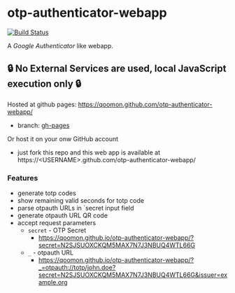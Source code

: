 # otp-authenticator-webapp
[![Build Status](https://travis-ci.org/qoomon/otp-authenticator-webapp.svg?branch=master)](https://travis-ci.org/qoomon/otp-authenticator-webapp)

A *Google Authenticator* like webapp.

## 🔒 No External Services are used, local JavaScript execution only 🔒

Hosted at github pages: https://qoomon.github.com/otp-authenticator-webapp/
* branch: [gh-pages](https://github.com/qoomon/otp-authenticator-webapp/tree/gh-pages)

Or host it on your onw GitHub account 
* just fork this repo and this web app is available at https://\<USERNAME>.github.com/otp-authenticator-webapp/


### Features
* generate totp codes
* show remaining valid seconds for totp code
* parse otpauth URLs in `secret input field
* generate otpauth URL QR code
* accept request parameters
  * `secret` - OTP Secret
    * https://qoomon.github.io/otp-authenticator-webapp/?secret=N2SJSUOXCKQM5MAX7N7J3NBUQ4WTL66G
  * `_` - otpauth URL 
    * https://qoomon.github.io/otp-authenticator-webapp/?_=otpauth://totp/john.doe?secret=N2SJSUOXCKQM5MAX7N7J3NBUQ4WTL66G&issuer=example.org
